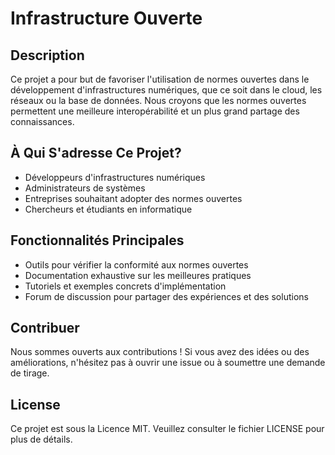 # Infrastructure Ouverte

## Description
Ce projet a pour but de favoriser l'utilisation de normes ouvertes dans le développement d'infrastructures numériques, que ce soit dans le cloud, les réseaux ou la base de données. Nous croyons que les normes ouvertes permettent une meilleure interopérabilité et un plus grand partage des connaissances.

## À Qui S'adresse Ce Projet?
- Développeurs d'infrastructures numériques
- Administrateurs de systèmes
- Entreprises souhaitant adopter des normes ouvertes
- Chercheurs et étudiants en informatique

## Fonctionnalités Principales
- Outils pour vérifier la conformité aux normes ouvertes
- Documentation exhaustive sur les meilleures pratiques
- Tutoriels et exemples concrets d'implémentation
- Forum de discussion pour partager des expériences et des solutions

## Contribuer
Nous sommes ouverts aux contributions ! Si vous avez des idées ou des améliorations, n'hésitez pas à ouvrir une issue ou à soumettre une demande de tirage.

## License
Ce projet est sous la Licence MIT. Veuillez consulter le fichier LICENSE pour plus de détails.
